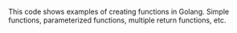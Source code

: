 This code shows examples of creating functions in Golang. Simple functions, parameterized functions, multiple return functions, etc.
